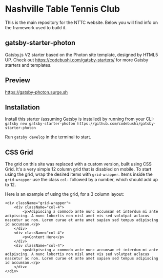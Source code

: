 # Nashville Table Tennis Club
This is the main repository for the NTTC website. Below you will find info on the framework used to build it.

## gatsby-starter-photon
Gatsby.js V2 starter based on the Photon site template, designed by HTML5 UP. Check out https://codebushi.com/gatsby-starters/ for more Gatsby starters and templates.

## Preview

https://gatsby-photon.surge.sh

## Installation

Install this starter (assuming Gatsby is installed) by running from your CLI:
`gatsby new gatsby-starter-photon https://github.com/codebushi/gatsby-starter-photon`

Run `gatsby develop` in the terminal to start.

## CSS Grid

The grid on this site was replaced with a custom version, built using CSS Grid. It's a very simple 12 column grid that is disabled on mobile. To start using the grid, wrap the desired items with `grid-wrapper`. Items inside the `grid-wrapper` use the class `col-` followed by a number, which should add up to 12.

Here is an example of using the grid, for a 3 column layout:

```
<div className="grid-wrapper">
    <div className="col-4">
        <p>Adipiscing a commodo ante nunc accumsan et interdum mi ante adipiscing. A nunc lobortis non nisl amet vis sed volutpat aclacus nascetur ac non. Lorem curae et ante amet sapien sed tempus adipiscing id accumsan.</p>
    </div>
    <div className="col-4">
        <p>Content Here</p>
    </div>
    <div className="col-4">
        <p>Adipiscing a commodo ante nunc accumsan et interdum mi ante adipiscing. A nunc lobortis non nisl amet vis sed volutpat aclacus nascetur ac non. Lorem curae et ante amet sapien sed tempus adipiscing id accumsan.</p>
    </div>
</div>
```
